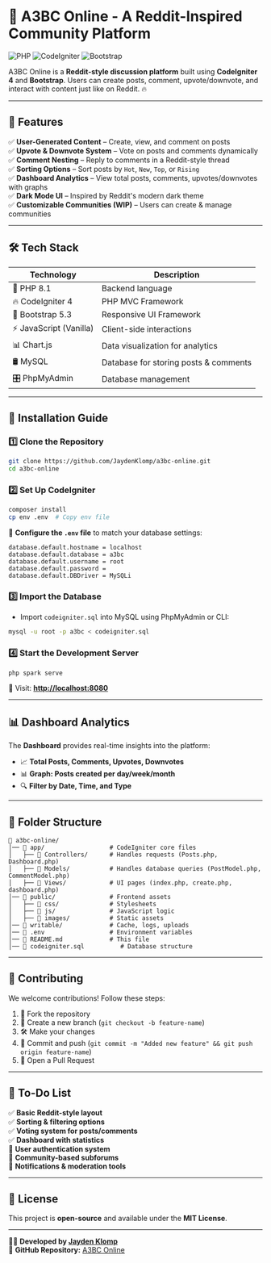 # 🚀 A3BC Online - A Reddit-Inspired Community Platform


![PHP](https://img.shields.io/badge/PHP-8.1-blue) ![CodeIgniter](https://img.shields.io/badge/CodeIgniter-4.3-red) ![Bootstrap](https://img.shields.io/badge/Bootstrap-5.3-purple)

A3BC Online is a **Reddit-style discussion platform** built using **CodeIgniter 4** and **Bootstrap**. Users can create posts, comment, upvote/downvote, and interact with content just like on Reddit. 🔥

---

## 📌 Features
✅ **User-Generated Content** – Create, view, and comment on posts  
✅ **Upvote & Downvote System** – Vote on posts and comments dynamically  
✅ **Comment Nesting** – Reply to comments in a Reddit-style thread  
✅ **Sorting Options** – Sort posts by `Hot`, `New`, `Top`, or `Rising`  
✅ **Dashboard Analytics** – View total posts, comments, upvotes/downvotes with graphs  
✅ **Dark Mode UI** – Inspired by Reddit's modern dark theme  
✅ **Customizable Communities (WIP)** – Users can create & manage communities

---

## 🛠️ Tech Stack
| Technology  | Description |
|-------------|------------|
| 🐘 PHP 8.1 | Backend language |
| 🔥 CodeIgniter 4 | PHP MVC Framework |
| 🎨 Bootstrap 5.3 | Responsive UI Framework |
| ⚡ JavaScript (Vanilla) | Client-side interactions |
| 📊 Chart.js | Data visualization for analytics |
| 🛢️ MySQL | Database for storing posts & comments |
| 🎛️ PhpMyAdmin | Database management |

---

## 🚀 Installation Guide
### 1️⃣ Clone the Repository
```bash
git clone https://github.com/JaydenKlomp/a3bc-online.git
cd a3bc-online
```

### 2️⃣ Set Up CodeIgniter
```bash
composer install
cp env .env  # Copy env file
```
🔹 **Configure the `.env` file** to match your database settings:
```
database.default.hostname = localhost
database.default.database = a3bc
database.default.username = root
database.default.password =
database.default.DBDriver = MySQLi
```

### 3️⃣ Import the Database
- Import `codeigniter.sql` into MySQL using PhpMyAdmin or CLI:
```bash
mysql -u root -p a3bc < codeigniter.sql
```

### 4️⃣ Start the Development Server
```bash
php spark serve
```
🚀 Visit: **[http://localhost:8080](http://localhost:8080)**

---

## 📊 Dashboard Analytics
The **Dashboard** provides real-time insights into the platform:
- 📈 **Total Posts, Comments, Upvotes, Downvotes**
- 📊 **Graph: Posts created per day/week/month**
- 🔍 **Filter by Date, Time, and Type**

---

## 🔧 Folder Structure
```
📂 a3bc-online/
│── 📁 app/                  # CodeIgniter core files
│   ├── 📁 Controllers/      # Handles requests (Posts.php, Dashboard.php)
│   ├── 📁 Models/           # Handles database queries (PostModel.php, CommentModel.php)
│   ├── 📁 Views/            # UI pages (index.php, create.php, dashboard.php)
│── 📁 public/               # Frontend assets
│   ├── 📁 css/              # Stylesheets
│   ├── 📁 js/               # JavaScript logic
│   ├── 📁 images/           # Static assets
│── 📁 writable/             # Cache, logs, uploads
│── 📄 .env                  # Environment variables
│── 📄 README.md             # This file
│── 📄 codeigniter.sql          # Database structure
```

---

## 🌟 Contributing
We welcome contributions! Follow these steps:
1. 🍴 Fork the repository
2. 🌿 Create a new branch (`git checkout -b feature-name`)
3. 🛠️ Make your changes
4. 🚀 Commit and push (`git commit -m "Added new feature" && git push origin feature-name`)
5. 🔁 Open a Pull Request

---

## 📝 To-Do List
✅ **Basic Reddit-style layout**  
✅ **Sorting & filtering options**  
✅ **Voting system for posts/comments**  
✅ **Dashboard with statistics**  
🔲 **User authentication system**  
🔲 **Community-based subforums**  
🔲 **Notifications & moderation tools**

---

## 📜 License
This project is **open-source** and available under the **MIT License**.

---

👨‍💻 **Developed by [Jayden Klomp](https://github.com/JaydenKlomp)**  
🔗 **GitHub Repository:** [A3BC Online](https://github.com/JaydenKlomp/a3bc-online)

